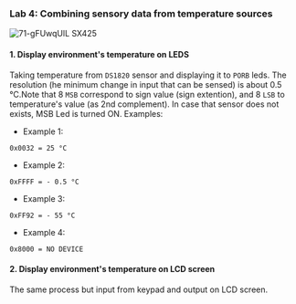 ### Lab 4: Combining sensory data from temperature sources


![71-gFUwqUlL _SX425_](https://user-images.githubusercontent.com/50829499/112127715-65a88980-8bce-11eb-9fc1-752d0f712c7f.jpg)


#### 1. Display environment's temperature on LEDS

Taking temperature from  `DS1820` sensor and displaying it to  `PORB` leds. The resolution (he minimum change in input that can be sensed) is about 0.5 °C.Note that 8  `MSB` 
correspond to sign value (sign extention), and 8  `LSB` to temperature's value (as 2nd complement). In case that sensor does not exists, MSB Led is turned ON.
Examples:

* Example 1: 
 ```
 0x0032 = 25 °C
 ```
* Example 2:
 ```
 0xFFFF = - 0.5 °C
 ```
 * Example 3:
 ```
 0xFF92 = - 55 °C
 ```
  * Example 4:
 ```
 0x8000 = NO DEVICE
 ```
#### 2. Display environment's temperature on LCD screen 

The same process but input from keypad and output on LCD screen. 
